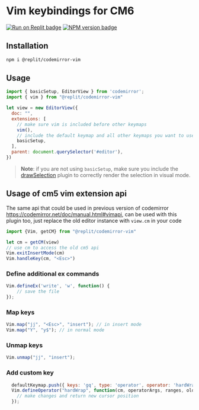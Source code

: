 # Vim keybindings for CM6

<span><a href="https://replit.com/@util/codemirror-vim" title="Run on Replit badge"><img src="https://replit.com/badge/github/replit/codemirror-vim" alt="Run on Replit badge" /></a></span>
<span><a href="https://www.npmjs.com/package/@replit/codemirror-vim" title="NPM version badge"><img src="https://img.shields.io/npm/v/@replit/codemirror-vim?color=blue" alt="NPM version badge" /></a></span>

## Installation

```sh
npm i @replit/codemirror-vim
```

## Usage

```js
import { basicSetup, EditorView } from 'codemirror';
import { vim } from "@replit/codemirror-vim"

let view = new EditorView({
  doc: "",
  extensions: [
    // make sure vim is included before other keymaps
    vim(), 
    // include the default keymap and all other keymaps you want to use in insert mode
    basicSetup, 
  ],
  parent: document.querySelector('#editor'),
})
```
> **Note**:
> if you are not using `basicSetup`, make sure you include the [drawSelection](https://codemirror.net/docs/ref/#view.drawSelection) plugin to correctly render the selection in visual mode.

## Usage of cm5 vim extension api

The same api that could be used in previous version of codemirror https://codemirror.net/doc/manual.html#vimapi, can be used with this plugin too, just replace the old editor instance with `view.cm` in your code

```js
import {Vim, getCM} from "@replit/codemirror-vim"

let cm = getCM(view)
// use cm to access the old cm5 api
Vim.exitInsertMode(cm)
Vim.handleKey(cm, "<Esc>")
```

### Define additional ex commands
```js
Vim.defineEx('write', 'w', function() {
    // save the file
});
```

### Map keys
```js
Vim.map("jj", "<Esc>", "insert"); // in insert mode
Vim.map("Y", "y$"); // in normal mode
```

### Unmap keys

```js
Vim.unmap("jj", "insert");
```

### Add custom key

```js
  defaultKeymap.push({ keys: 'gq', type: 'operator', operator: 'hardWrap' });
  Vim.defineOperator("hardWrap", function(cm, operatorArgs, ranges, oldAnchor, newHead) {
    // make changes and return new cursor position
  });
```
